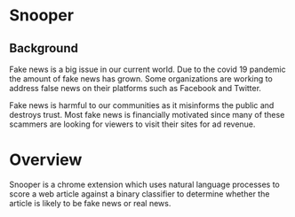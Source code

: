 # Snooper
## Background
Fake news is a big issue in our current world. Due to the covid 19 pandemic the amount of fake news has grown. Some organizations are working to address false news on their platforms such as Facebook and Twitter.

Fake news is harmful to our communities as it misinforms the public and destroys trust. Most fake news is financially motivated since many of these scammers are looking for viewers to visit their sites for ad revenue.

# Overview
Snooper is a chrome extension which uses natural language processes to score a web article against a binary classifier to determine whether the article is likely to be fake news or real news.
